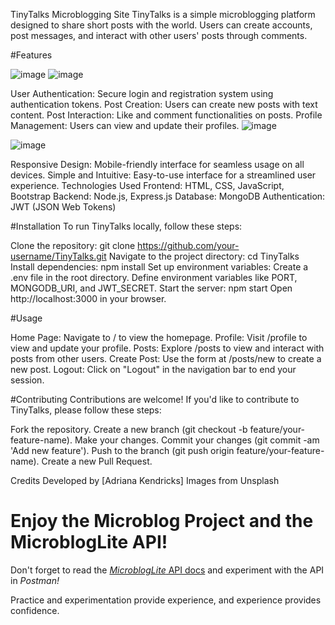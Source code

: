 TinyTalks Microblogging Site
TinyTalks is a simple microblogging platform designed to share short posts with the world. Users can create accounts, post messages, and interact with other users' posts through comments.

#Features

![image](https://github.com/Adrianaak/microbloglite-capstone-starter/assets/166642635/b796896e-876c-4d59-8892-6627a6a30618)
![image](https://github.com/Adrianaak/microbloglite-capstone-starter/assets/166642635/02f13e0e-d0dd-49b1-82b7-ca38fb9eb335)


User Authentication: Secure login and registration system using authentication tokens.
Post Creation: Users can create new posts with text content.
Post Interaction: Like and comment functionalities on posts.
Profile Management: Users can view and update their profiles.
![image](https://github.com/Adrianaak/microbloglite-capstone-starter/assets/166642635/62af205d-81ab-4d4e-9411-472f909eccea)

![image](https://github.com/Adrianaak/microbloglite-capstone-starter/assets/166642635/043e0814-2de5-411a-946f-1ef6f37e406b)

Responsive Design: Mobile-friendly interface for seamless usage on all devices.
Simple and Intuitive: Easy-to-use interface for a streamlined user experience.
Technologies Used
Frontend: HTML, CSS, JavaScript, Bootstrap
Backend: Node.js, Express.js
Database: MongoDB
Authentication: JWT (JSON Web Tokens)

#Installation
To run TinyTalks locally, follow these steps:

Clone the repository: git clone https://github.com/your-username/TinyTalks.git
Navigate to the project directory: cd TinyTalks
Install dependencies: npm install
Set up environment variables:
Create a .env file in the root directory.
Define environment variables like PORT, MONGODB_URI, and JWT_SECRET.
Start the server: npm start
Open http://localhost:3000 in your browser.

#Usage

Home Page: Navigate to / to view the homepage.
Profile: Visit /profile to view and update your profile.
Posts: Explore /posts to view and interact with posts from other users.
Create Post: Use the form at /posts/new to create a new post.
Logout: Click on "Logout" in the navigation bar to end your session.

#Contributing
Contributions are welcome! If you'd like to contribute to TinyTalks, please follow these steps:

Fork the repository.
Create a new branch (git checkout -b feature/your-feature-name).
Make your changes.
Commit your changes (git commit -am 'Add new feature').
Push to the branch (git push origin feature/your-feature-name).
Create a new Pull Request.

Credits
Developed by [Adriana Kendricks]
Images from Unsplash


# Enjoy the Microblog Project and the MicroblogLite API!

Don't forget to read the [*MicroblogLite* API docs](http://microbloglite.us-east-2.elasticbeanstalk.com/docs) and experiment with the API in *Postman!*

Practice and experimentation provide experience, and experience provides confidence.
